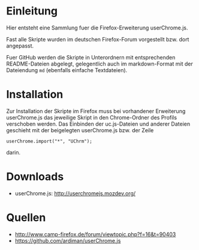 # Einleitung
Hier entsteht eine Sammlung fuer die Firefox-Erweiterung userChrome.js. 

Fast alle Skripte wurden im deutschen Firefox-Forum vorgestellt bzw. dort angepasst.

Fuer GitHub werden die Skripte in Unterordnern mit entsprechenden README-Dateien abgelegt, gelegentlich auch im markdown-Format mit der Dateiendung `md` (ebenfalls einfache Textdateien).

# Installation
Zur Installation der Skripte im Firefox muss bei vorhandener Erweiterung userChrome.js das jeweilige Skript in den Chrome-Ordner des Profils verschoben werden.
Das Einbinden der uc.js-Dateien und anderer Dateien geschieht mit der beigelegten userChrome.js bzw. der Zeile

    userChrome.import("*", "UChrm");

darin.

# Downloads
- userChrome.js: http://userchromejs.mozdev.org/


# Quellen
- http://www.camp-firefox.de/forum/viewtopic.php?f=16&t=90403
- https://github.com/ardiman/userChrome.js
